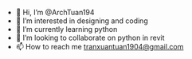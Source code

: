 - 👋 Hi, I’m @ArchTuan194
- 👀 I’m interested in designing and coding
- 🌱 I’m currently learning python
- 💞️ I’m looking to collaborate on python in revit
- 📫 How to reach me tranxuantuan1904@gmail.com

<!---
ArchTuan194/ArchTuan194 is a ✨ special ✨ repository because its `README.md` (this file) appears on your GitHub profile.
You can click the Preview link to take a look at your changes.
--->
